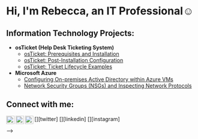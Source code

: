 <h1>Hi, I'm Rebecca, an IT Professional</a>☺</h1>

<h2> Information Technology Projects:</h2>

- <b>osTicket (Help Desk Ticketing System)</b>
  - [osTicket: Prerequisites and Installation](https://github.com/rebecca/osticket-prereqs)
  - [osTicket: Post-Installation Configuration](https://github.com/rebecca/post-install-config)
  - [osTicket: Ticket Lifecycle Examples](https://github.com/rebecca/ticket-lifecycle)
- <b>Microsoft Azure</b>
  - [Configuring On-premises Active Directory within Azure VMs](https://github.com/rebecca/configure-ad)
  - [Network Security Groups (NSGs) and Inspecting Network Protocols](https://github.com/rebecca/azure-network-protocols)

<h2>Connect with me:</h2>

[<img align="left" alt="Josh | Twitter" width="22px" src="https://cdn.jsdelivr.net/npm/simple-icons@v3/icons/twitter.svg" />][twitter]
[<img align="left" alt="Josh | LinkedIn" width="22px" src="https://cdn.jsdelivr.net/npm/simple-icons@v3/icons/linkedin.svg" />][linkedin]
[<img align="left" alt="Josh | Instagram" width="22px" src="https://cdn.jsdelivr.net/npm/simple-icons@v3/icons/instagram.svg" />][instagram]


-->
